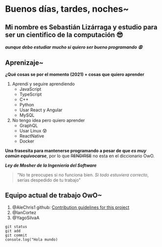 # Buenos días, tardes, noches~
## Mi nombre es Sebastián Lizárraga y estudio para ser un cientifico de la computación :sunglasses:
##### aunque debo estudiar mucho si quiero ser bueno programando :weary:

## Aprenizaje~
**¿Qué cosas se por el momento (2021) + cosas que quiero aprender**
1. Aprendí y seguire aprendiendo
    - JavaScript 
    - TypeScript
    - C++
    - Python
    - Usar React y Angular
    - MySQL
2. No tengo idea pero quiero aprender
    - GraphQL
    - Usar Linux :cold_sweat:
    - ReactNative
    - Docker

**Una frasesita para mantenerse programando a pesar de que _es muy común equivocarse_**, por lo que ~~RENDIRSE~~ no esta en el diccionario OwO.

***Ley de Mosher de la Ingeniería del Software***
>"No te preocupes si no funciona bien. _Si todo estuviera correcto_, serías despedido de tu trabajo"

## Equipo actual de trabajo OwO~
1. @AleChris1 github: [Contribution guidelines for this project](https://github.com/AleChris1)
2. @IanCortez
3. @YagoSilvaA
```
git status
git add
git commit
console.log("Hola mundo)
```
